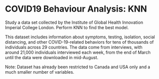 # COVID19 Behaviour Analysis: KNN

Study a data set collected by the Institute of Global Health Innovation Imperial College London. Perform KNN to find the best model.

This dataset includes information about symptoms, testing, isolation, social distancing, and other COVID-19-related behaviors for tens of thousands of individuals across 29 countries. The data come from interviews, with around 21,000 individuals interviewed each week, from the end of March until the data were downloaded in mid-August.

Note: Dataset has already been restricted to Canada and USA only and a much smaller number of variables.
